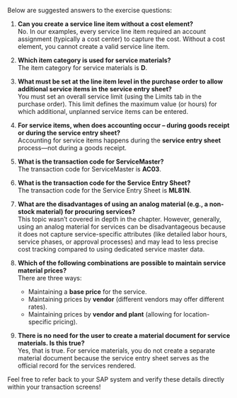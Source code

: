 Below are suggested answers to the exercise questions:

1. **Can you create a service line item without a cost element?**  
   No. In our examples, every service line item required an account assignment (typically a cost center) to capture the cost. Without a cost element, you cannot create a valid service line item.

2. **Which item category is used for service materials?**  
   The item category for service materials is **D**.

3. **What must be set at the line item level in the purchase order to allow additional service items in the service entry sheet?**  
   You must set an overall service limit (using the Limits tab in the purchase order). This limit defines the maximum value (or hours) for which additional, unplanned service items can be entered.

4. **For service items, when does accounting occur – during goods receipt or during the service entry sheet?**  
   Accounting for service items happens during the **service entry sheet** process—not during a goods receipt.

5. **What is the transaction code for ServiceMaster?**  
   The transaction code for ServiceMaster is **AC03**.

6. **What is the transaction code for the Service Entry Sheet?**  
   The transaction code for the Service Entry Sheet is **ML81N**.

7. **What are the disadvantages of using an analog material (e.g., a non-stock material) for procuring services?**  
   This topic wasn’t covered in depth in the chapter. However, generally, using an analog material for services can be disadvantageous because it does not capture service-specific attributes (like detailed labor hours, service phases, or approval processes) and may lead to less precise cost tracking compared to using dedicated service master data.

8. **Which of the following combinations are possible to maintain service material prices?**  
   There are three ways:  
   - Maintaining a **base price** for the service.  
   - Maintaining prices by **vendor** (different vendors may offer different rates).  
   - Maintaining prices by **vendor and plant** (allowing for location-specific pricing).

9. **There is no need for the user to create a material document for service materials. Is this true?**  
   Yes, that is true. For service materials, you do not create a separate material document because the service entry sheet serves as the official record for the services rendered.

Feel free to refer back to your SAP system and verify these details directly within your transaction screens!
